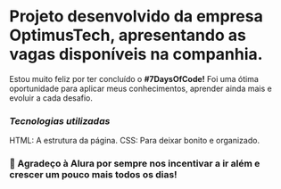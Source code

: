 # Projeto desenvolvido da empresa OptimusTech, apresentando as vagas disponíveis na companhia.

Estou muito feliz por ter concluído o **#7DaysOfCode!** Foi uma ótima oportunidade para aplicar meus conhecimentos, aprender ainda mais e evoluir a cada desafio.

### ***Tecnologias utilizadas***

HTML: A estrutura da página.
CSS: Para deixar bonito e organizado.

### 💙 Agradeço à Alura por sempre nos incentivar a ir além e crescer um pouco mais todos os dias!
